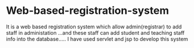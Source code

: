 # Web-based-registration-system
It is a web based registration system which allow admin(registrar) to add staff in administation ...and these staff can add student and teaching staff info into the database..... I have used servlet and jsp to develop this system
